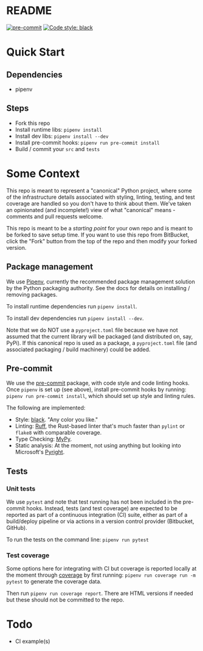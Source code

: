 # README

[![pre-commit](https://img.shields.io/badge/pre--commit-enabled-brightgreen?logo=pre-commit)](https://github.com/pre-commit/pre-commit)
[![Code style: black](https://img.shields.io/badge/code%20style-black-000000.svg)](https://github.com/psf/black)

# Quick Start

## Dependencies

- pipenv

## Steps

- Fork this repo
- Install runtime libs: `pipenv install`
- Install dev libs: `pipenv install --dev`
- Install pre-commit hooks: `pipenv run pre-commit install`
- Build / commit your `src` and `tests`

# Some Context

This repo is meant to represent a "canonical" Python project, where some of the infrastructure
details associated with styling, linting, testing, and test coverage are
handled so you don't have to think about them. We've taken an opinionated (and incomplete!) view of what
"canonical" means - comments and pull requests welcome.

This repo is meant to be a *starting point* for your own repo and is
meant to be forked to save setup time. If you want to use this repo
from BitBucket, click the "Fork" button from the top of the repo and then
modify your forked version.

## Package management

We use [Pipenv](https://packaging.python.org/en/latest/tutorials/managing-dependencies/), currently the recommended
package management solution by the Python packaging authority. See the docs
for details on installing / removing packages.

To install runtime dependencies run `pipenv install`.

To install dev dependencies run `pipenv install --dev`.

Note that we do NOT use a `pyproject.toml` file because we have not assumed that
the current library will be packaged (and distributed on, say, PyPi). If this
canonical repo is used as a package, a `pyproject.toml` file (and associated packaging / build machinery) could be
added.

## Pre-commit

We use the [pre-commit](https://pre-commit.com/) package, with code style
and code linting hooks. Once `pipenv` is set up (see above), install
pre-commit hooks by running: `pipenv run pre-commit install`, which
should set up style and linting rules.

The following are implemented:

- Style: [black](https://github.com/psf/black). "Any color you like."
- Linting: [Ruff](https://github.com/charliermarsh/ruff), the Rust-based linter that's much
faster than `pylint` or `flake8` with comparable coverage.
- Type Checking: [MyPy](https://mypy-lang.org/).
- Static analysis: At the moment, not using anything but looking into Microsoft's [Pyright](https://github.com/microsoft/pyright).

## Tests

### Unit tests

We use `pytest` and note that test running has not been included in the pre-commit hooks.
Instead, tests (and test coverage) are expected to be reported as part of a continuous
integration (CI) suite, either as part of a build/deploy pipeline or via actions
in a version control provider (Bitbucket, GitHub).

To run the tests on the command line: `pipenv run pytest`

### Test coverage

Some options here for integrating with CI but coverage is reported
locally at the moment through [coverage](https://coverage.readthedocs.io/en/7.2.1/)
by first running:
`pipenv run coverage run -m pytest` to generate the coverage data.

Then run `pipenv run coverage report`. There are HTML versions
if needed but these should not be committed to the repo.

# Todo

- CI example(s)
